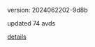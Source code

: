 version: 2024062202-9d8b

updated 74 avds

[details](https://github.com/0x74f917491bfa7ebfa379/ali_avd_db/blob/master/change_log/2024/06/22/02/9d8b.txt)